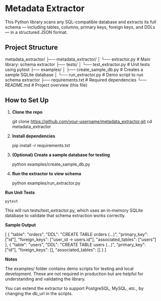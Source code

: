 # Metadata Extractor

This Python library scans any SQL-compatible database and extracts its full schema — including tables, columns, primary keys, foreign keys, and DDLs — in a structured JSON format.


## Project Structure

metadata_extractor/
├── metadata_extractor/
│ └── extractor.py # Main library: schema extractor
├── tests/
│ └── test_extractor.py # Unit tests using pytest
├── examples/
│ ├── create_sample_db.py # Creates a sample SQLite database
│ └── run_extractor.py # Demo script to run schema extractor
├── requirements.txt # Required dependencies
└── README.md # Project overview (this file)


## How to Set Up

1. **Clone the repo**

    git clone https://github.com/your-username/metadata_extractor.git
    cd metadata_extractor

2. **Install dependencies**

    pip install -r requirements.txt

3. **(Optional) Create a sample database for testing**

    python examples/create_sample_db.py

4. **Run the extractor to view schema**

    python examples/run_extractor.py


**Run Unit Tests**

    pytest

This will run tests/test_extractor.py, which uses an in-memory SQLite database to validate that schema extraction works correctly.

**Sample Output**

[
  {
    "table": "orders",
    "DDL": "CREATE TABLE orders (...)",
    "primary_key": ["id"],
    "foreign_keys": ["user_id -> users.id"],
    "associated_tables": ["users"]
  },
  {
    "table": "users",
    "DDL": "CREATE TABLE users (...)",
    "primary_key": ["id"],
    "foreign_keys": [],
    "associated_tables": []
  }
]


**Notes**

The examples/ folder contains demo scripts for testing and local development. These are not required in production but are helpful for understanding and validating the library.

You can extend the extractor to support PostgreSQL, MySQL, etc., by changing the db_url in the scripts.
